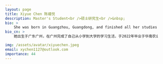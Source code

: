 ```yaml
---
layout: page
title: Xiyue Chen 陈禧悦
description: Master's Student<br />硕士研究生<br />&nbsp;
bio: >
    She was born in Guangzhou, Guangdong, and finished all her studies in Guangzhou. In 2022, she graduated from the Veterinary Medicine of South China Agricultural University. She came to Shenzhen and joined COMICS in the summer of 2023, in hopes to discover more interesting things in COMICS. She has two lovely dogs, Bobby and Nini. She loves many kinds of sports, especially tennis. She also trying to improve her ability to eat spicy food (so ask her when eating Hunan/Sichuan cuisine).
bio_cn: >
    她出生于广东广州，在广州完成了自己从小学到大学的学习生活，于2022年毕业于华南农业大学动物医学专业。在2023年的夏天，她求学的脚步来到了深圳，希望在COMICS进行更多的学习与探索。她有两只可爱的小狗，波比和妮妮。她喜欢各种运动，特别是打网球。最近也在挑战吃辣的食物（所以吃辣的时候可以叫她）。

img: /assets/avatar/xiyuechen.jpeg
email: xychen1127@outlook.com
importance: 44
---
```


